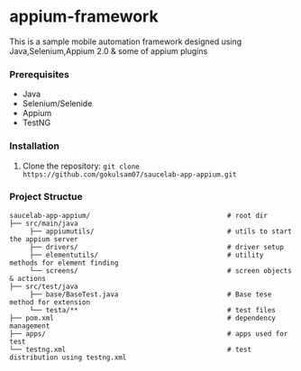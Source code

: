 # appium-framework

This is a sample mobile automation framework designed using Java,Selenium,Appium 2.0 & some of appium plugins

### Prerequisites

* Java
* Selenium/Selenide
* Appium
* TestNG

### Installation

1. Clone the repository: `git clone https://github.com/gokulsam07/saucelab-app-appium.git`

### Project Structue

```
saucelab-app-appium/                                  # root dir
├── src/main/java                                              
     ├── appiumutils/                                 # utils to start the appium server                    
     ├── drivers/                                     # driver setup
     ├── elementutils/                                # utility methods for element finding
     └── screens/                                     # screen objects & actions                 
├── src/test/java
     ├── base/BaseTest.java                           # Base tese method for extension                 
     └── testa/**                                     # test files                       
├── pom.xml                                           # dependency management
├── apps/                                             # apps used for test 
└── testng.xml                                        # test distribution using testng.xml

```
